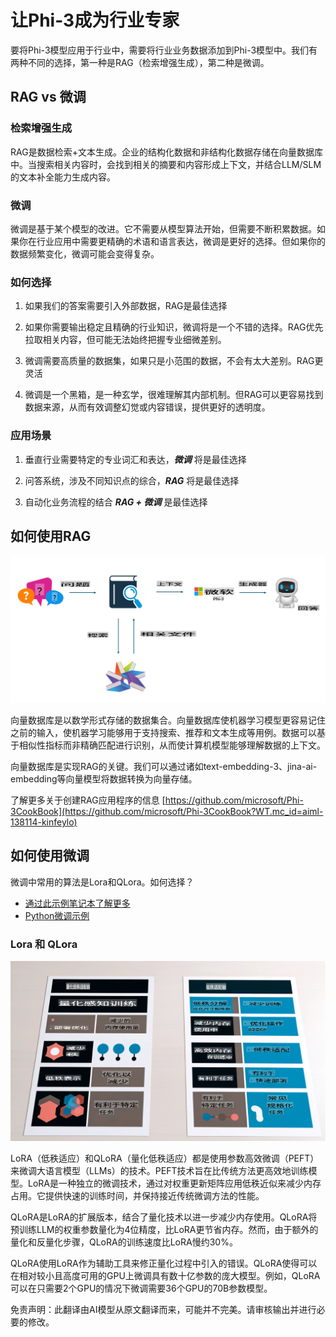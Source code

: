 # **让Phi-3成为行业专家**

要将Phi-3模型应用于行业中，需要将行业业务数据添加到Phi-3模型中。我们有两种不同的选择，第一种是RAG（检索增强生成），第二种是微调。

## **RAG vs 微调**

### **检索增强生成**

RAG是数据检索+文本生成。企业的结构化数据和非结构化数据存储在向量数据库中。当搜索相关内容时，会找到相关的摘要和内容形成上下文，并结合LLM/SLM的文本补全能力生成内容。

### **微调**

微调是基于某个模型的改进。它不需要从模型算法开始，但需要不断积累数据。如果你在行业应用中需要更精确的术语和语言表达，微调是更好的选择。但如果你的数据频繁变化，微调可能会变得复杂。

### **如何选择**

1. 如果我们的答案需要引入外部数据，RAG是最佳选择

2. 如果你需要输出稳定且精确的行业知识，微调将是一个不错的选择。RAG优先拉取相关内容，但可能无法始终把握专业细微差别。

3. 微调需要高质量的数据集，如果只是小范围的数据，不会有太大差别。RAG更灵活

4. 微调是一个黑箱，是一种玄学，很难理解其内部机制。但RAG可以更容易找到数据来源，从而有效调整幻觉或内容错误，提供更好的透明度。

### **应用场景**

1. 垂直行业需要特定的专业词汇和表达，***微调*** 将是最佳选择

2. 问答系统，涉及不同知识点的综合，***RAG*** 将是最佳选择

3. 自动化业务流程的结合 ***RAG + 微调*** 是最佳选择

## **如何使用RAG**

![rag](../../../../translated_images/RAG.099c3f3bc644ff2d8bb61d2fbc20a532958c6a1e4d1cb65a84edeb4ffe618bbb.zh.png)

向量数据库是以数学形式存储的数据集合。向量数据库使机器学习模型更容易记住之前的输入，使机器学习能够用于支持搜索、推荐和文本生成等用例。数据可以基于相似性指标而非精确匹配进行识别，从而使计算机模型能够理解数据的上下文。

向量数据库是实现RAG的关键。我们可以通过诸如text-embedding-3、jina-ai-embedding等向量模型将数据转换为向量存储。

了解更多关于创建RAG应用程序的信息 [https://github.com/microsoft/Phi-3CookBook](https://github.com/microsoft/Phi-3CookBook?WT.mc_id=aiml-138114-kinfeylo)

## **如何使用微调**

微调中常用的算法是Lora和QLora。如何选择？
- [通过此示例笔记本了解更多](../../../../code/04.Finetuning/Phi_3_Inference_Finetuning.ipynb)
- [Python微调示例](../../../../code/04.Finetuning/FineTrainingScript.py)

### **Lora 和 QLora**

![lora](../../../../translated_images/qlora.ea4ce73918753819dc9e9cf1524ac40faa555d6b21168b667064be93c3913bbe.zh.png)

LoRA（低秩适应）和QLoRA（量化低秩适应）都是使用参数高效微调（PEFT）来微调大语言模型（LLMs）的技术。PEFT技术旨在比传统方法更高效地训练模型。LoRA是一种独立的微调技术，通过对权重更新矩阵应用低秩近似来减少内存占用。它提供快速的训练时间，并保持接近传统微调方法的性能。

QLoRA是LoRA的扩展版本，结合了量化技术以进一步减少内存使用。QLoRA将预训练LLM的权重参数量化为4位精度，比LoRA更节省内存。然而，由于额外的量化和反量化步骤，QLoRA的训练速度比LoRA慢约30%。

QLoRA使用LoRA作为辅助工具来修正量化过程中引入的错误。QLoRA使得可以在相对较小且高度可用的GPU上微调具有数十亿参数的庞大模型。例如，QLoRA可以在只需要2个GPU的情况下微调需要36个GPU的70B参数模型。

免责声明：此翻译由AI模型从原文翻译而来，可能并不完美。请审核输出并进行必要的修改。